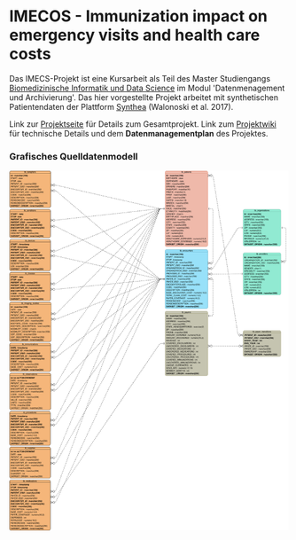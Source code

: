 # IMECOS - Immunization impact on emergency visits and health care costs
Das IMECS-Projekt ist eine Kursarbeit als Teil des Master Studiengangs [Biomedizinische Informatik und Data Science](https://www.master-bids.hs-mannheim.de/) im Modul 'Datenmenagement und Archivierung'. Das hier vorgestellte Projekt arbeitet mit synthetischen Patientendaten der Plattform [Synthea](https://synthetichealth.github.io/synthea/) (Walonoski et al. 2017).

Link zur [Projektseite](https://github.com/Fuenfgeld/ATeamDatenmanagementUndArchivierung/projects/1) für Details zum Gesamtprojekt.
Link zum [Projektwiki](https://github.com/Fuenfgeld/ATeamDatenmanagementUndArchivierung/wiki) für technische Details und dem <b>Datenmanagementplan</b> des  Projektes.


### Grafisches Quelldatenmodell
![](https://github.com/Fuenfgeld/ATeamDatenmanagementUndArchivierung/blob/main/docs/ER_model_of_source_data.svg)
